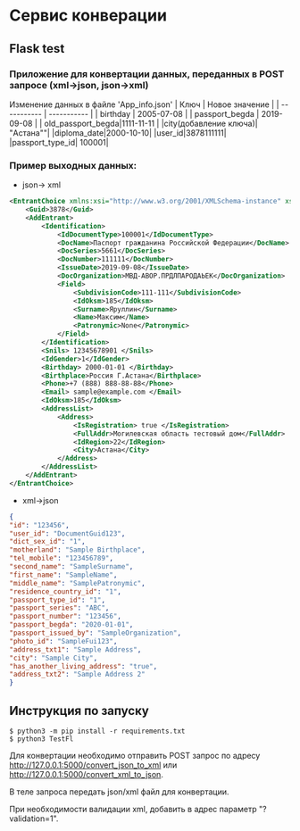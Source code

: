 # Сервис конверации
## Flask test
### Приложение для конвертации данных, переданных в POST запросе (xml->json, json->xml)

Изменение данных в файле 'App_info.json'
| Ключ | Новое значение |
| ----------- | ----------- |
| birthday   | 2005-07-08  |
| passport_begda    | 2019-09-08   |
|  old_passport_begda|1111-11-11 |
|city(добавление ключа)| "Астана""|
|diploma_date|2000-10-10|
|user_id|3878111111|
|passport_type_id| 100001|

### Пример выходных данных:
- json-> xml
```xml
<EntrantChoice xmlns:xsi="http://www.w3.org/2001/XMLSchema-instance" xsi:noNamespaceSchemaLocation="example_schema.xsd">
    <Guid>3878</Guid>
    <AddEntrant>
        <Identification>
            <IdDocumentType>100001</IdDocumentType>
            <DocName>Паспорт гражданина Российской Федерации</DocName>
            <DocSeries>5661</DocSeries>
            <DocNumber>111111</DocNumber>
            <IssueDate>2019-09-08</IssueDate>
            <DocOrganization>МВД-АВОР.ПРДЛПАРОДАЬЕК</DocOrganization>
            <Field>
                <SubdivisionCode>111-111</SubdivisionCode>
                <IdOksm>185</IdOksm>
                <Surname>Яруллин</Surname>
                <Name>Максим</Name>
                <Patronymic>None</Patronymic>
            </Field>
        </Identification>
        <Snils> 12345678901 </Snils>
        <IdGender>1</IdGender>
        <Birthday> 2000-01-01 </Birthday>
        <Birthplace>Россия Г.Астана</Birthplace>
        <Phone>+7 (888) 888-88-88</Phone>
        <Email> sample@example.com </Email>
        <IdOksm>185</IdOksm>
        <AddressList>
            <Address>
                <IsRegistration> true </IsRegistration>
                <FullAddr>Могилевская область тестовый дом</FullAddr>
                <IdRegion>22</IdRegion>
                <City>Астана</City>
            </Address>
        </AddressList>
    </AddEntrant>
</EntrantChoice>
```

- xml->json
``` json
{
"id": "123456",
"user_id": "DocumentGuid123",
"dict_sex_id": "1",
"motherland": "Sample Birthplace",
"tel_mobile": "123456789",
"second_name": "SampleSurname",
"first_name": "SampleName",
"middle_name": "SamplePatronymic",
"residence_country_id": "1",
"passport_type_id": "1",
"passport_series": "ABC",
"passport_number": "123456",
"passport_begda": "2020-01-01",
"passport_issued_by": "SampleOrganization",
"photo_id": "SampleFui123",
"address_txt1": "Sample Address",
"city": "Sample City",
"has_another_living_address": "true",
"address_txt2": "Sample Address 2"
}
```


## Инструкция по запуску
```
$ python3 -m pip install -r requirements.txt
$ python3 TestFl
```

Для конвертации необходимо отправить POST запрос по адресу http://127.0.0.1:5000/convert_json_to_xml или http://127.0.0.1:5000/convert_xml_to_json.

В теле запроса передать json/xml файл для конвертации. 

При необходимости валидации xml, добавить в адрес параметр "?validation=1".